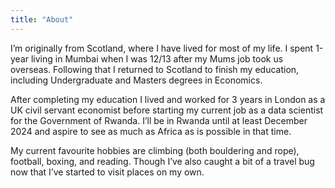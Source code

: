 ```yaml
---
title: "About"
---
```




I’m originally from Scotland, where I have lived for most of my life. I spent 1-year living in Mumbai when I was 12/13 after my Mums job took us overseas. Following that I returned to Scotland to finish my education, including Undergraduate and Masters degrees in Economics.

After completing my education I lived and worked for 3 years in London as a UK civil servant economist before starting my current job as a data scientist for the Government of Rwanda. I’ll be in Rwanda until at least December 2024 and aspire to see as much as Africa as is possible in that time.

My current favourite hobbies are climbing (both bouldering and rope), football, boxing, and reading. Though I’ve also caught a bit of a travel bug now that I’ve started to visit places on my own.

